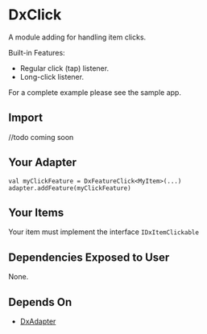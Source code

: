 # DxClick
A module adding for handling item clicks.

Built-in Features:
* Regular click (tap) listener.
* Long-click listener.

For a complete example please see the sample app.

## Import
//todo coming soon

## Your Adapter
```
val myClickFeature = DxFeatureClick<MyItem>(...)
adapter.addFeature(myClickFeature)
```

## Your Items
Your item must implement the  interface `IDxItemClickable`

## Dependencies Exposed to User
None.

## Depends On
* [DxAdapter](https://github.com/or-dvir/DxAdapter2.0/tree/master/dxadapter)

